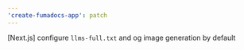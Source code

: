 ```yaml
---
'create-fumadocs-app': patch
---
```


[Next.js] configure `llms-full.txt` and og image generation by default
